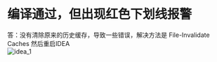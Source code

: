 # 编译通过，但出现红色下划线报警
答：没有清除原来的历史缓存，导致一些错误，解决方法是 File-Invalidate Caches 然后重启IDEA <br>
![idea_1](https://s2.ax1x.com/2020/01/07/l6rsE9.md.png)


<comment/>
